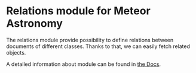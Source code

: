 # Relations module for Meteor Astronomy

The relations module provide possibility to define relations between documents of different classes. Thanks to that, we can easily fetch related objects.

A detailed information about module can be found in [the Docs](https://jagi.github.io/meteor-astronomy/v1#relations).
